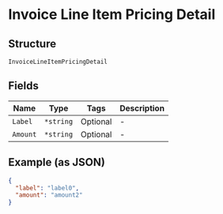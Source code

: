 
# Invoice Line Item Pricing Detail

## Structure

`InvoiceLineItemPricingDetail`

## Fields

| Name | Type | Tags | Description |
|  --- | --- | --- | --- |
| `Label` | `*string` | Optional | - |
| `Amount` | `*string` | Optional | - |

## Example (as JSON)

```json
{
  "label": "label0",
  "amount": "amount2"
}
```

